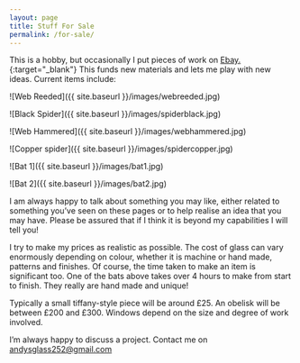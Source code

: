 ```yaml
---
layout: page
title: Stuff For Sale
permalink: /for-sale/
---
```


This is a hobby, but occasionally I put pieces of work on [Ebay.](https://www.ebay.co.uk/sch/harrysdad2/m.html){:target="_blank"} This funds new materials and lets me play with new ideas. Current items include:

![Web Reeded]({{ site.baseurl }}/images/webreeded.jpg)

![Black Spider]({{ site.baseurl }}/images/spiderblack.jpg)

![Web Hammered]({{ site.baseurl }}/images/webhammered.jpg)

![Copper spider]({{ site.baseurl }}/images/spidercopper.jpg)

![Bat 1]({{ site.baseurl }}/images/bat1.jpg)

![Bat 2]({{ site.baseurl }}/images/bat2.jpg)

I am always happy to talk about something you may like, either related to something you’ve seen on these pages or to help realise an idea that you may have. Please be assured that if I think it is beyond my capabilities I will tell you!

I try to make my prices as realistic as possible. The cost of glass can vary enormously depending on colour, whether it is machine or hand made, patterns and finishes. Of course, the time taken to make an item is significant too. One of the bats above takes over 4 hours to make from start to finish. They really are hand made and unique!

Typically a small tiffany-style piece will be around £25. An obelisk will be between £200 and £300. Windows depend on the size and degree of work involved.

I’m always happy to discuss a project. Contact me on [andysglass252@gmail.com](mailto:andysglass252@gmail.com)

